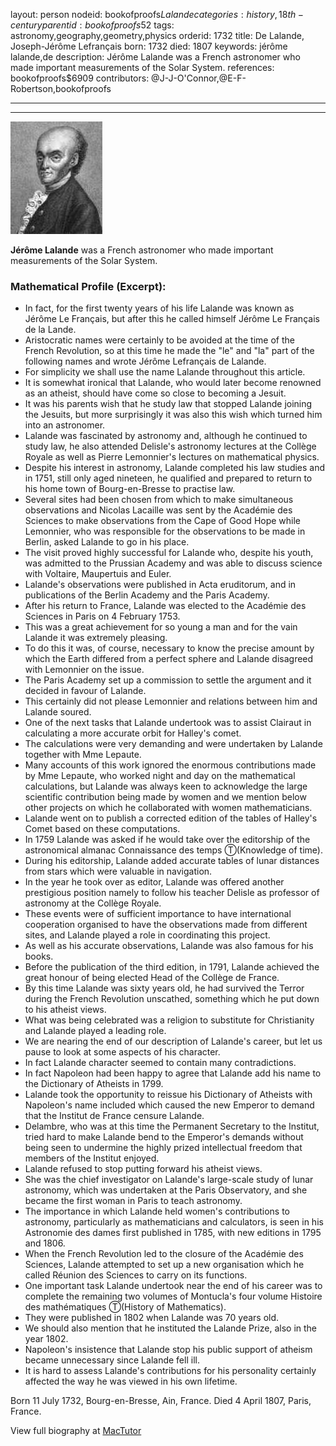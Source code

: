 layout: person
nodeid: bookofproofs$Lalande
categories: history,18th-century
parentid: bookofproofs$52
tags: astronomy,geography,geometry,physics
orderid: 1732
title: De Lalande, Joseph-Jérôme Lefrançais
born: 1732
died: 1807
keywords: jérôme lalande,de
description: Jérôme Lalande was a French astronomer who made important measurements of the Solar System.
references: bookofproofs$6909
contributors: @J-J-O'Connor,@E-F-Robertson,bookofproofs

---



---

![Lalande.jpg](https://github.com/bookofproofs/bookofproofs.github.io/blob/main/_sources/_assets/images/portraits/Lalande.jpg?raw=true)

**Jérôme Lalande** was a French astronomer who made important measurements of the Solar System.

### Mathematical Profile (Excerpt):
* In fact, for the first twenty years of his life Lalande was known as Jérôme Le Français, but after this he called himself Jérôme Le Français de la Lande.
* Aristocratic names were certainly to be avoided at the time of the French Revolution, so at this time he made the "le" and "la" part of the following names and wrote Jérôme Lefrançais de Lalande.
* For simplicity we shall use the name Lalande throughout this article.
* It is somewhat ironical that Lalande, who would later become renowned as an atheist, should have come so close to becoming a Jesuit.
* It was his parents wish that he study law that stopped Lalande joining the Jesuits, but more surprisingly it was also this wish which turned him into an astronomer.
* Lalande was fascinated by astronomy and, although he continued to study law, he also attended Delisle's astronomy lectures at the Collège Royale as well as Pierre Lemonnier's lectures on mathematical physics.
* Despite his interest in astronomy, Lalande completed his law studies and in 1751, still only aged nineteen, he qualified and prepared to return to his home town of Bourg-en-Bresse to practise law.
* Several sites had been chosen from which to make simultaneous observations and Nicolas Lacaille was sent by the Académie des Sciences to make observations from the Cape of Good Hope while Lemonnier, who was responsible for the observations to be made in Berlin, asked Lalande to go in his place.
* The visit proved highly successful for Lalande who, despite his youth, was admitted to the Prussian Academy and was able to discuss science with Voltaire, Maupertuis and Euler.
* Lalande's observations were published in Acta eruditorum, and in publications of the Berlin Academy and the Paris Academy.
* After his return to France, Lalande was elected to the Académie des Sciences in Paris on 4 February 1753.
* This was a great achievement for so young a man and for the vain Lalande it was extremely pleasing.
* To do this it was, of course, necessary to know the precise amount by which the Earth differed from a perfect sphere and Lalande disagreed with Lemonnier on the issue.
* The Paris Academy set up a commission to settle the argument and it decided in favour of Lalande.
* This certainly did not please Lemonnier and relations between him and Lalande soured.
* One of the next tasks that Lalande undertook was to assist Clairaut in calculating a more accurate orbit for Halley's comet.
* The calculations were very demanding and were undertaken by Lalande together with Mme Lepaute.
* Many accounts of this work ignored the enormous contributions made by Mme Lepaute, who worked night and day on the mathematical calculations, but Lalande was always keen to acknowledge the large scientific contribution being made by women and we mention below other projects on which he collaborated with women mathematicians.
* Lalande went on to publish a corrected edition of the tables of Halley's Comet based on these computations.
* In 1759 Lalande was asked if he would take over the editorship of the astronomical almanac Connaissance des temps Ⓣ(Knowledge of time).
* During his editorship, Lalande added accurate tables of lunar distances from stars which were valuable in navigation.
* In the year he took over as editor, Lalande was offered another prestigious position namely to follow his teacher Delisle as professor of astronomy at the Collège Royale.
* These events were of sufficient importance to have international cooperation organised to have the observations made from different sites, and Lalande played a role in coordinating this project.
* As well as his accurate observations, Lalande was also famous for his books.
* Before the publication of the third edition, in 1791, Lalande achieved the great honour of being elected Head of the Collège de France.
* By this time Lalande was sixty years old, he had survived the Terror during the French Revolution unscathed, something which he put down to his atheist views.
* What was being celebrated was a religion to substitute for Christianity and Lalande played a leading role.
* We are nearing the end of our description of Lalande's career, but let us pause to look at some aspects of his character.
* In fact Lalande character seemed to contain many contradictions.
* In fact Napoleon had been happy to agree that Lalande add his name to the Dictionary of Atheists in 1799.
* Lalande took the opportunity to reissue his Dictionary of Atheists with Napoleon's name included which caused the new Emperor to demand that the Institut de France censure Lalande.
* Delambre, who was at this time the Permanent Secretary to the Institut, tried hard to make Lalande bend to the Emperor's demands without being seen to undermine the highly prized intellectual freedom that members of the Institut enjoyed.
* Lalande refused to stop putting forward his atheist views.
* She was the chief investigator on Lalande's large-scale study of lunar astronomy, which was undertaken at the Paris Observatory, and she became the first woman in Paris to teach astronomy.
* The importance in which Lalande held women's contributions to astronomy, particularly as mathematicians and calculators, is seen in his Astronomie des dames first published in 1785, with new editions in 1795 and 1806.
* When the French Revolution led to the closure of the Académie des Sciences, Lalande attempted to set up a new organisation which he called Réunion des Sciences to carry on its functions.
* One important task Lalande undertook near the end of his career was to complete the remaining two volumes of Montucla's four volume Histoire des mathématiques Ⓣ(History of Mathematics).
* They were published in 1802 when Lalande was 70 years old.
* We should also mention that he instituted the Lalande Prize, also in the year 1802.
* Napoleon's insistence that Lalande stop his public support of atheism became unnecessary since Lalande fell ill.
* It is hard to assess Lalande's contributions for his personality certainly affected the way he was viewed in his own lifetime.

Born 11 July 1732, Bourg-en-Bresse, Ain, France. Died 4 April 1807, Paris, France.

View full biography at [MacTutor](https://mathshistory.st-andrews.ac.uk/Biographies/Lalande/)
